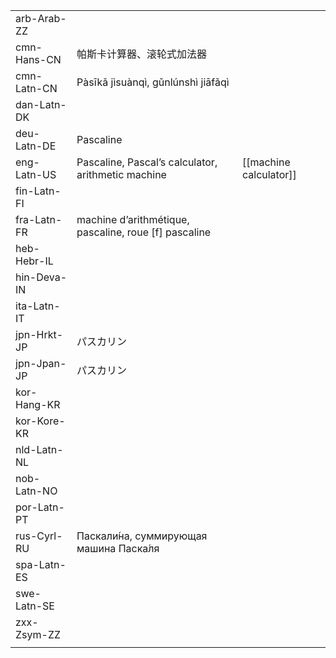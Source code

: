 | | | |
|-|-|-|
| arb-Arab-ZZ |  |  |
| cmn-Hans-CN | 帕斯卡计算器、滚轮式加法器 |  |
| cmn-Latn-CN | Pàsīkǎ jìsuànqì, gǔnlúnshì jiāfǎqì |  |
| dan-Latn-DK |  |  |
| deu-Latn-DE | Pascaline |  |
| eng-Latn-US | Pascaline, Pascal’s calculator, arithmetic machine | [[machine calculator]] |
| fin-Latn-FI |  |  |
| fra-Latn-FR | machine d’arithmétique, pascaline, roue [f] pascaline |  |
| heb-Hebr-IL |  |  |
| hin-Deva-IN |  |  |
| ita-Latn-IT |  |  |
| jpn-Hrkt-JP | パスカリン |  |
| jpn-Jpan-JP | パスカリン |  |
| kor-Hang-KR |  |  |
| kor-Kore-KR |  |  |
| nld-Latn-NL |  |  |
| nob-Latn-NO |  |  |
| por-Latn-PT |  |  |
| rus-Cyrl-RU | Паскали́на, суммирующая машина Паска́ля |  |
| spa-Latn-ES |  |  |
| swe-Latn-SE |  |  |
| zxx-Zsym-ZZ |  |  |
|  |  |  |